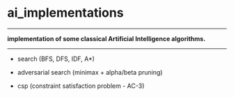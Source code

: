 # **ai_implementations**

---

**implementation of some classical Artificial Intelligence algorithms.**

---

* search (BFS, DFS, IDF, A*)

* adversarial search (minimax + alpha/beta pruning)

* csp (constraint satisfaction problem - AC-3)

